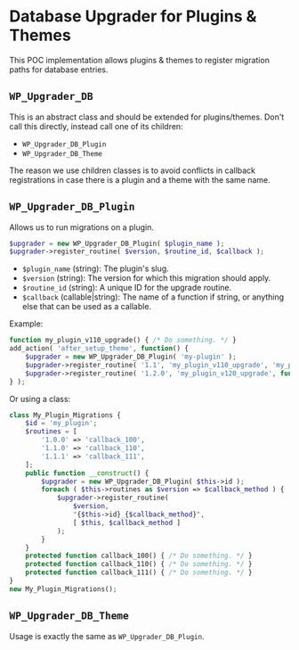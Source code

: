 # Database Upgrader for Plugins & Themes

This POC implementation allows plugins & themes to register migration paths for database entries.

## `WP_Upgrader_DB`

This is an abstract class and should be extended for plugins/themes.
Don't call this directly, instead call one of its children:
* `WP_Upgrader_DB_Plugin`
* `WP_Upgrader_DB_Theme`

The reason we use children classes is to avoid conflicts in callback registrations in case there is a plugin and a theme with the same name.

## `WP_Upgrader_DB_Plugin`
Allows us to run migrations on a plugin.

```php
$upgrader = new WP_Upgrader_DB_Plugin( $plugin_name );
$upgrader->register_routine( $version, $routine_id, $callback );
```

* `$plugin_name` (string): The plugin's slug.
* `$version` (string): The version for which this migration should apply.
* `$routine_id` (string): A unique ID for the upgrade routine.
* `$callback` (callable|string): The name of a function if string, or anything else that can be used as a callable.

Example:
```php
function my_plugin_v110_upgrade() { /* Do something. */ }
add_action( 'after_setup_theme', function() {
	$upgrader = new WP_Upgrader_DB_Plugin( 'my-plugin' );
	$upgrader->register_routine( '1.1', 'my_plugin_v110_upgrade', 'my_plugin_v110_upgrade' );
	$upgrader->register_routine( '1.2.0', 'my_plugin_v120_upgrade', function() { /* Do something. */ } );
} );
```
Or using a class:

```php
class My_Plugin_Migrations {
	$id = 'my_plugin';
	$routines = [
		'1.0.0' => 'callback_100',
		'1.1.0' => 'callback_110',
		'1.1.1' => 'callback_111',
	];
	public function __construct() {
		$upgrader = new WP_Upgrader_DB_Plugin( $this->id );
		foreach ( $this->routines as $version => $callback_method ) {
			$upgrader->register_routine(
				$version,
				"{$this->id}_{$callback_method}",
				[ $this, $callback_method ]
			);
		}
	}
	protected function callback_100() { /* Do something. */ }
	protected function callback_110() { /* Do something. */ }
	protected function callback_111() { /* Do something. */ }
}
new My_Plugin_Migrations();
```
## `WP_Upgrader_DB_Theme`

Usage is exactly the same as `WP_Upgrader_DB_Plugin`.
